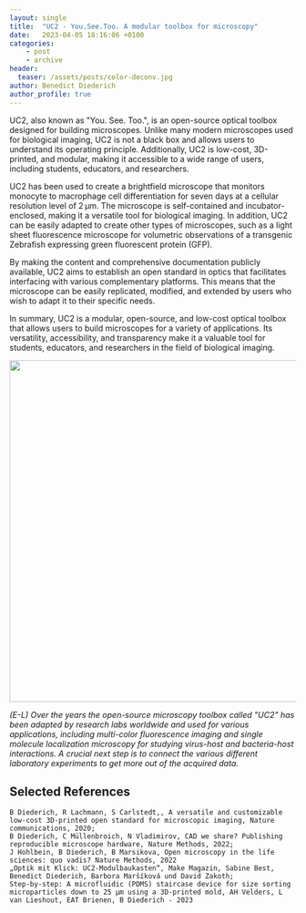 ```yaml
---
layout: single
title:  "UC2 - You.See.Too. A modular toolbox for microscopy"
date:   2023-04-05 18:16:06 +0100
categories:
    - post
    - archive
header:
  teaser: /assets/posts/color-deconv.jpg
author: Benedict Diederich
author_profile: true
---
```




UC2, also known as "You. See. Too.", is an open-source optical toolbox designed for building microscopes. Unlike many modern microscopes used for biological imaging, UC2 is not a black box and allows users to understand its operating principle. Additionally, UC2 is low-cost, 3D-printed, and modular, making it accessible to a wide range of users, including students, educators, and researchers.

UC2 has been used to create a brightfield microscope that monitors monocyte to macrophage cell differentiation for seven days at a cellular resolution level of 2 μm. The microscope is self-contained and incubator-enclosed, making it a versatile tool for biological imaging. In addition, UC2 can be easily adapted to create other types of microscopes, such as a light sheet fluorescence microscope for volumetric observations of a transgenic Zebrafish expressing green fluorescent protein (GFP).

By making the content and comprehensive documentation publicly available, UC2 aims to establish an open standard in optics that facilitates interfacing with various complementary platforms. This means that the microscope can be easily replicated, modified, and extended by users who wish to adapt it to their specific needs.

In summary, UC2 is a modular, open-source, and low-cost optical toolbox that allows users to build microscopes for a variety of applications. Its versatility, accessibility, and transparency make it a valuable tool for students, educators, and researchers in the field of biological imaging.


<img src="assets/images/uc2.png"  width="600" >

*(E-L) Over the years the open-source microscopy toolbox called "UC2" has been adapted by research labs worldwide and used for various applications, including multi-color fluorescence imaging and single molecule localization microscopy for studying virus-host and bacteria-host interactions. A crucial next step is to connect the various different laboratory experiments to get more out of the acquired data.*

## Selected References

```
B Diederich, R Lachmann, S Carlstedt,, A versatile and customizable low-cost 3D-printed open standard for microscopic imaging, Nature communications, 2020;
B Diederich, C Müllenbroich, N Vladimirov, CAD we share? Publishing reproducible microscope hardware, Nature Methods, 2022;
J Hohlbein, B Diederich, B Marsikova, Open microscopy in the life sciences: quo vadis? Nature Methods, 2022
„Optik mit Klick: UC2-Modulbaukasten“, Make Magazin, Sabine Best, Benedict Diederich, Barbora Maršíková und David Zakoth;
Step-by-step: A microfluidic (PDMS) staircase device for size sorting microparticles down to 25 µm using a 3D-printed mold, AH Velders, L van Lieshout, EAT Brienen, B Diederich - 2023
```
